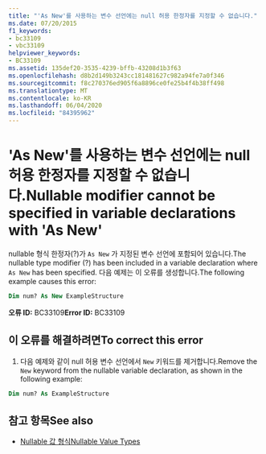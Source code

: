 ```yaml
---
title: "'As New'를 사용하는 변수 선언에는 null 허용 한정자를 지정할 수 없습니다."
ms.date: 07/20/2015
f1_keywords:
- bc33109
- vbc33109
helpviewer_keywords:
- BC33109
ms.assetid: 135def20-3535-4239-bffb-43208d1b3f63
ms.openlocfilehash: d8b2d149b3243cc181481627c982a94fe7a0f346
ms.sourcegitcommit: f8c270376ed905f6a8896ce0fe25b4f4b38ff498
ms.translationtype: MT
ms.contentlocale: ko-KR
ms.lasthandoff: 06/04/2020
ms.locfileid: "84395962"
---
```

# <a name="nullable-modifier-cannot-be-specified-in-variable-declarations-with-as-new"></a><span data-ttu-id="ae40b-102">'As New'를 사용하는 변수 선언에는 null 허용 한정자를 지정할 수 없습니다.</span><span class="sxs-lookup"><span data-stu-id="ae40b-102">Nullable modifier cannot be specified in variable declarations with 'As New'</span></span>
<span data-ttu-id="ae40b-103">nullable 형식 한정자(?)가 `As New` 가 지정된 변수 선언에 포함되어 있습니다.</span><span class="sxs-lookup"><span data-stu-id="ae40b-103">The nullable type modifier (?) has been included in a variable declaration where `As New` has been specified.</span></span> <span data-ttu-id="ae40b-104">다음 예제는 이 오류를 생성합니다.</span><span class="sxs-lookup"><span data-stu-id="ae40b-104">The following example causes this error:</span></span>  
  
```vb  
Dim num? As New ExampleStructure  
```  
  
 <span data-ttu-id="ae40b-105">**오류 ID:** BC33109</span><span class="sxs-lookup"><span data-stu-id="ae40b-105">**Error ID:** BC33109</span></span>  
  
## <a name="to-correct-this-error"></a><span data-ttu-id="ae40b-106">이 오류를 해결하려면</span><span class="sxs-lookup"><span data-stu-id="ae40b-106">To correct this error</span></span>  
  
1. <span data-ttu-id="ae40b-107">다음 예제와 같이 null 허용 변수 선언에서 `New` 키워드를 제거합니다.</span><span class="sxs-lookup"><span data-stu-id="ae40b-107">Remove the `New` keyword from the nullable variable declaration, as shown in the following example:</span></span>  
  
```vb  
Dim num? As ExampleStructure  
```  
  
## <a name="see-also"></a><span data-ttu-id="ae40b-108">참고 항목</span><span class="sxs-lookup"><span data-stu-id="ae40b-108">See also</span></span>

- [<span data-ttu-id="ae40b-109">Nullable 값 형식</span><span class="sxs-lookup"><span data-stu-id="ae40b-109">Nullable Value Types</span></span>](../programming-guide/language-features/data-types/nullable-value-types.md)
